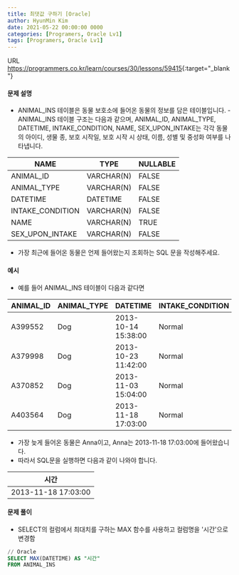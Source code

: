 ```yaml
---
title: 최댓값 구하기 [Oracle]
author: HyunMin Kim
date: 2021-05-22 00:00:00 0000
categories: [Programers, Oracle Lv1]
tags: [Programers, Oracle Lv1]
---
```


URL <https://programmers.co.kr/learn/courses/30/lessons/59415>{:target="_blank"}

#### 문제 설명
- ANIMAL_INS 테이블은 동물 보호소에 들어온 동물의 정보를 담은 테이블입니다. - ANIMAL_INS 테이블 구조는 다음과 같으며, ANIMAL_ID, ANIMAL_TYPE, DATETIME, INTAKE_CONDITION, NAME, SEX_UPON_INTAKE는 각각 동물의 아이디, 생물 종, 보호 시작일, 보호 시작 시 상태, 이름, 성별 및 중성화 여부를 나타냅니다.

|NAME|	TYPE|	NULLABLE|
|---|---|---|
|ANIMAL_ID|	VARCHAR(N)|	FALSE|
|ANIMAL_TYPE|	VARCHAR(N)|	FALSE|
|DATETIME|	DATETIME|	FALSE|
|INTAKE_CONDITION|	VARCHAR(N)|	FALSE|
|NAME|	VARCHAR(N)|	TRUE|
|SEX_UPON_INTAKE|	VARCHAR(N)|	FALSE|

- 가장 최근에 들어온 동물은 언제 들어왔는지 조회하는 SQL 문을 작성해주세요.

#### 예시
- 예를 들어 ANIMAL_INS 테이블이 다음과 같다면

|ANIMAL_ID|	ANIMAL_TYPE|	DATETIME|	INTAKE_CONDITION|	NAME|	SEX_UPON_INTAKE|
|---|---|---|---|---|--|
|A399552|Dog|2013-10-14 15:38:00|Normal|Jack|Neutered|Male|
|A379998|Dog|2013-10-23 11:42:00|Normal|Disciple|Intact|Male|
|A370852|Dog|2013-11-03 15:04:00|Normal|Katie|Spayed|Female|
|A403564|Dog|2013-11-18 17:03:00|Normal|Anna|Spayed|Female|

- 가장 늦게 들어온 동물은 Anna이고, Anna는 2013-11-18 17:03:00에 들어왔습니다. 
- 따라서 SQL문을 실행하면 다음과 같이 나와야 합니다.

|시간|
|---|
|2013-11-18 17:03:00|

#### 문제 풀이
- SELECT의 컬럼에서 최대치를 구하는 MAX 함수를 사용하고 컬럼명을 '시간'으로 변경함


```sql
// Oracle
SELECT MAX(DATETIME) AS "시간"
FROM ANIMAL_INS
```